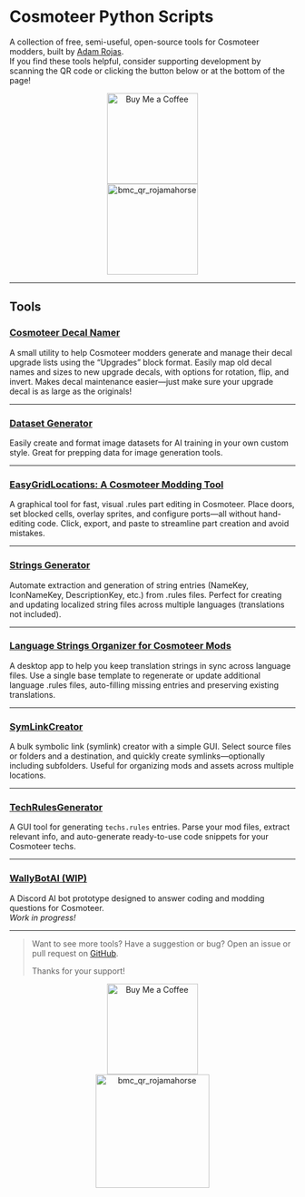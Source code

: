 # Cosmoteer Python Scripts

A collection of free, semi-useful, open-source tools for Cosmoteer modders, built by [Adam Rojas](https://buymeacoffee.com/arojassunt).  
If you find these tools helpful, consider supporting development by scanning the QR code or clicking the button below or at the bottom of the page!

<div align="center">

  <a href="https://buymeacoffee.com/arojassunt" target="_blank">
    <img src="https://cdn.buymeacoffee.com/buttons/v2/default-red.png" alt="Buy Me a Coffee" style="width: 160px;">
  </a>
  <br>
  <img width="160" height="160" alt="bmc_qr_rojamahorse" src="https://github.com/user-attachments/assets/4c419e1a-7333-4cc5-83c2-d26bfccb519d" />
  
</div>


---

## Tools

### [Cosmoteer Decal Namer](https://github.com/Cosmoteer-Modding-Tools/Cosmoteer-Python-Scripts/tree/main/Cosmoteer%20Decal%20Namer)
A small utility to help Cosmoteer modders generate and manage their decal upgrade lists using the “Upgrades” block format. Easily map old decal names and sizes to new upgrade decals, with options for rotation, flip, and invert. Makes decal maintenance easier—just make sure your upgrade decal is as large as the originals!

---

### [Dataset Generator](https://github.com/Cosmoteer-Modding-Tools/Cosmoteer-Python-Scripts/tree/main/Dataset%20Generator)
Easily create and format image datasets for AI training in your own custom style. Great for prepping data for image generation tools.

---

### [EasyGridLocations: A Cosmoteer Modding Tool](https://github.com/Cosmoteer-Modding-Tools/Cosmoteer-Python-Scripts/tree/main/EasyGridLocations)
A graphical tool for fast, visual .rules part editing in Cosmoteer. Place doors, set blocked cells, overlay sprites, and configure ports—all without hand-editing code. Click, export, and paste to streamline part creation and avoid mistakes.

---

### [Strings Generator](https://github.com/Cosmoteer-Modding-Tools/Cosmoteer-Python-Scripts/tree/main/Strings%20Generator)
Automate extraction and generation of string entries (NameKey, IconNameKey, DescriptionKey, etc.) from .rules files. Perfect for creating and updating localized string files across multiple languages (translations not included).

---

### [Language Strings Organizer for Cosmoteer Mods](https://github.com/Cosmoteer-Modding-Tools/Cosmoteer-Python-Scripts/tree/main/Strings%20Language%20File%20Updater)
A desktop app to help you keep translation strings in sync across language files. Use a single base template to regenerate or update additional language .rules files, auto-filling missing entries and preserving existing translations.

---

### [SymLinkCreator](https://github.com/Cosmoteer-Modding-Tools/Cosmoteer-Python-Scripts/tree/main/SymLink%20Creator)
A bulk symbolic link (symlink) creator with a simple GUI. Select source files or folders and a destination, and quickly create symlinks—optionally including subfolders. Useful for organizing mods and assets across multiple locations.

---

### [TechRulesGenerator](https://github.com/Cosmoteer-Modding-Tools/Cosmoteer-Python-Scripts/tree/main/Tech%20Rules%20Generator)
A GUI tool for generating `techs.rules` entries. Parse your mod files, extract relevant info, and auto-generate ready-to-use code snippets for your Cosmoteer techs.

---

### [WallyBotAI (WIP)](https://github.com/Cosmoteer-Modding-Tools/Cosmoteer-Python-Scripts/tree/main/WallyBotAI)
A Discord AI bot prototype designed to answer coding and modding questions for Cosmoteer.  
*Work in progress!*

---

> Want to see more tools? Have a suggestion or bug? Open an issue or pull request on [GitHub](https://github.com/Cosmoteer-Modding-Tools/Cosmoteer-Python-Scripts).
>
> Thanks for your support!


<div align="center">

  <a href="https://buymeacoffee.com/arojassunt" target="_blank">
    <img src="https://cdn.buymeacoffee.com/buttons/v2/default-red.png" alt="Buy Me a Coffee" style="width: 160px;">
  </a>
  <br>
  <img width="200" height="200" alt="bmc_qr_rojamahorse" src="https://github.com/user-attachments/assets/4c419e1a-7333-4cc5-83c2-d26bfccb519d" />

</div>
